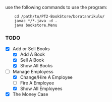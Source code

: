 use the following commands to use the program:

```
	cd /path/to/PT2-BookStore/boratanrikulu/
	javac */*.java -d .
	java bookstore.Menu
```


### TODO  
* [x]  Add or Sell Books  
	* [x] Add A Book  
	* [x] Sell A Book  
	* [x] Show All Books  

* [ ] Manage Employess  
	* [X] Change/Hire A Employee  
	* [ ] Fire A Employee  
	* [X] Show All Employees  

* [x] The Money Case
